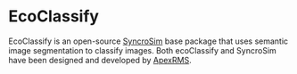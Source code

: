 # EcoClassify

EcoClassify is an open-source [SyncroSim](https://syncrosim.com/) base package that uses semantic image segmentation to classify images. Both ecoClassify and SyncroSim have been designed and developed by [ApexRMS](https://apexrms.com/).
